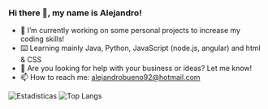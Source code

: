 ### Hi there 👋, my name is Alejandro!

- 🔭 I’m currently working on some personal projects to increase my coding skills!
- ⌨️ Learning mainly Java, Python, JavaScript (node.js, angular) and html & CSS
- 🤔 Are you looking for help with your business or ideas? Let me know!
- 📫 How to reach me: alejandrobueno92@hotmail.com

![Estadisticas](https://github-readme-stats.vercel.app/api?username=al3xHub&show_icons=true&theme=dark)
![Top Langs](https://github-readme-stats.vercel.app/api/top-langs/?username=al3xHub&layout=compact&theme=dark)

